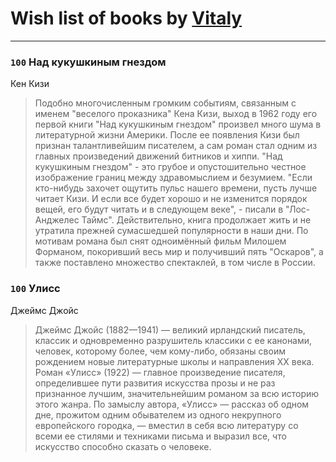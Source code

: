 # Wish list of books by [Vitaly](https://plus.google.com/109395490138181998437)
---

### `100` Над кукушкиным гнездом
Кен Кизи
> Подобно многочисленным громким событиям, связанным с именем "веселого проказника" Кена Кизи, выход в 1962 году его первой книги "Над кукушкиным гнездом" произвел много шума в литературной жизни Америки. После ее появления Кизи был признан талантливейшим писателем, а сам роман стал одним из главных произведений движений битников и хиппи. "Над кукушкиным гнездом" - это грубое и опустошительно честное изображение границ между здравомыслием и безумием. "Если кто-нибудь захочет ощутить пульс нашего времени, пусть лучше читает Кизи. И если все будет хорошо и не изменится порядок вещей, его будут читать и в следующем веке", - писали в "Лос-Анджелес Таймс". Действительно, книга продолжает жить и не утратила прежней сумасшедшей популярности в наши дни. 
> По мотивам романа был снят одноимённый фильм Милошем Форманом, покоривший весь мир и получивший пять "Оскаров", а также поставлено множество спектаклей, в том числе в России.

### `100` Улисс
Джеймс Джойс
> Джеймс Джойс (1882—1941) — великий ирландский писатель, классик и одновременно разрушитель классики с ее канонами, человек, которому более, чем кому-либо, обязаны своим рождением новые литературные школы и направления XX века. Роман «Улисс» (1922) — главное произведение писателя, определившее пути развития искусства прозы и не раз признанное лучшим, значительнейшим романом за всю историю этого жанра. По замыслу автора, «Улисс» — рассказ об одном дне, прожитом одним обывателем из одного некрупного европейского городка, — вместил в себя всю литературу со всеми ее стилями и техниками письма и выразил все, что искусство способно сказать о человеке.

